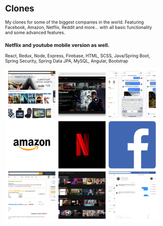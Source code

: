 # Clones

My clones for some of the biggest companies in the world.  Featuring Facebook, Amazon, Netflix, Reddit and more... with all basic functionality and some advanced features.
### Netflix and youtube mobile version as well.

React, Redux, Node, Express, Firebase, HTML, SCSS, Java/Spring
Boot, Spring Security, Spring Data JPA, MySQL, Angular, Bootstrap

![Collage](/faang-clones-collage.jpg)
